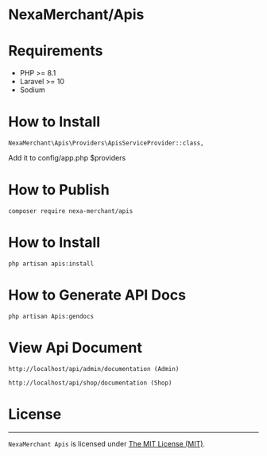 # NexaMerchant/Apis

# Requirements
 - PHP >= 8.1
 - Laravel >= 10
 - Sodium

# How to Install

```
NexaMerchant\Apis\Providers\ApisServiceProvider::class,
```
Add it to config/app.php $providers

# How to Publish

```
composer require nexa-merchant/apis
```

# How to Install
```
php artisan apis:install
```

# How to Generate API Docs
```
php artisan Apis:gendocs
```

# View Api Document
```
http://localhost/api/admin/documentation (Admin)
```
```
http://localhost/api/shop/documentation (Shop)
```

# License
------------
`NexaMerchant Apis` is licensed under [The MIT License (MIT)](LICENSE).